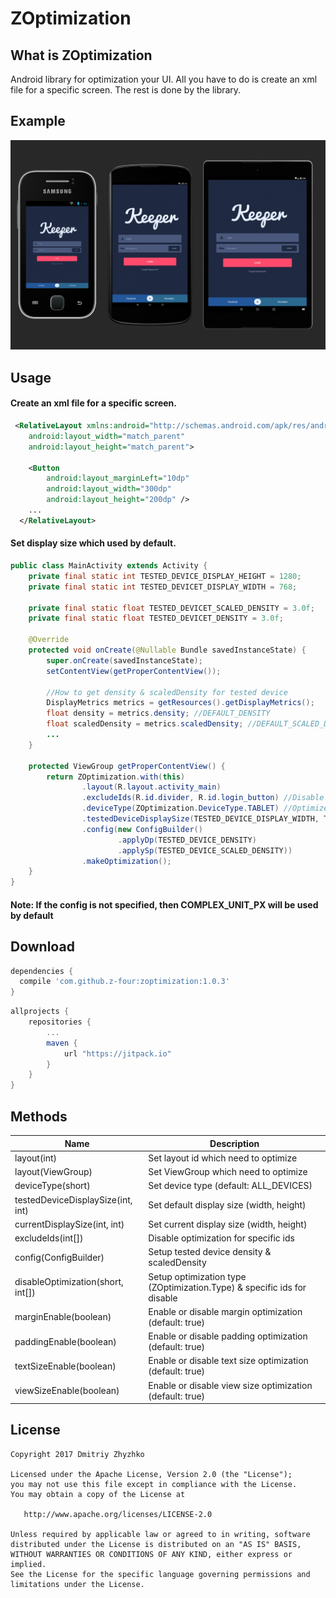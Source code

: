 ZOptimization
============

What is ZOptimization
--------

Android library for optimization your UI. 
All you have to do is create an xml file for a specific screen. 
The rest is done by the library.

Example
--------

![optimization](/images/image.png)

Usage
--------

#### Create an xml file for a specific screen.

```xml
 <RelativeLayout xmlns:android="http://schemas.android.com/apk/res/android"
    android:layout_width="match_parent"
    android:layout_height="match_parent">
    
    <Button
        android:layout_marginLeft="10dp"
        android:layout_width="300dp"
        android:layout_height="200dp" />
    ...
  </RelativeLayout>
```

#### Set display size which used by default.

```java
public class MainActivity extends Activity {
    private final static int TESTED_DEVICE_DISPLAY_HEIGHT = 1280;
    private final static int TESTED_DEVICET_DISPLAY_WIDTH = 768;
    
    private final static float TESTED_DEVICET_SCALED_DENSITY = 3.0f;
    private final static float TESTED_DEVICET_DENSITY = 3.0f;
    
    @Override
    protected void onCreate(@Nullable Bundle savedInstanceState) {
        super.onCreate(savedInstanceState);
        setContentView(getProperContentView());
        
        //How to get density & scaledDensity for tested device
        DisplayMetrics metrics = getResources().getDisplayMetrics();
        float density = metrics.density; //DEFAULT_DENSITY
        float scaledDensity = metrics.scaledDensity; //DEFAULT_SCALED_DENSITY
        ...
    }

    protected ViewGroup getProperContentView() {
        return ZOptimization.with(this)
                .layout(R.layout.activity_main)
                .excludeIds(R.id.divider, R.id.login_button) //Disable optimization for specific ids.
                .deviceType(ZOptimization.DeviceType.TABLET) //Optimized for tablets only.
                .testedDeviceDisplaySize(TESTED_DEVICE_DISPLAY_WIDTH, TESTED_DEVICE_DISPLAY_HEIGHT) 
                .config(new ConfigBuilder()
                        .applyDp(TESTED_DEVICE_DENSITY)
                        .applySp(TESTED_DEVICE_SCALED_DENSITY))
                .makeOptimization();
    }
}
```
#### Note: If the config is not specified, then COMPLEX_UNIT_PX will be used by default

Download
--------

```groovy
dependencies {
  compile 'com.github.z-four:zoptimization:1.0.3'
}
```

```groovy
allprojects {
    repositories {
        ...
        maven {
            url "https://jitpack.io"
        }
    }
}
```

Methods
--------

| Name | Description |
|-------|------------|
|layout(int)| Set layout id which need to optimize|
|layout(ViewGroup)| Set ViewGroup which need to optimize|
|deviceType(short)| Set device type (default: ALL_DEVICES)|
|testedDeviceDisplaySize(int, int)| Set default display size (width, height)|
|currentDisplaySize(int, int)| Set current display size (width, height)|
|excludeIds(int[])| Disable optimization for specific ids|
|config(ConfigBuilder)| Setup tested device density & scaledDensity|
|disableOptimization(short, int[])| Setup optimization type (ZOptimization.Type) & specific ids for disable|
|marginEnable(boolean)| Enable or disable margin optimization (default: true)|
|paddingEnable(boolean)| Enable or disable padding optimization (default: true)|
|textSizeEnable(boolean)| Enable or disable text size optimization (default: true)|
|viewSizeEnable(boolean)| Enable or disable view size optimization (default: true)|

License
-------

    Copyright 2017 Dmitriy Zhyzhko

    Licensed under the Apache License, Version 2.0 (the "License");
    you may not use this file except in compliance with the License.
    You may obtain a copy of the License at

       http://www.apache.org/licenses/LICENSE-2.0

    Unless required by applicable law or agreed to in writing, software
    distributed under the License is distributed on an "AS IS" BASIS,
    WITHOUT WARRANTIES OR CONDITIONS OF ANY KIND, either express or implied.
    See the License for the specific language governing permissions and
    limitations under the License.
